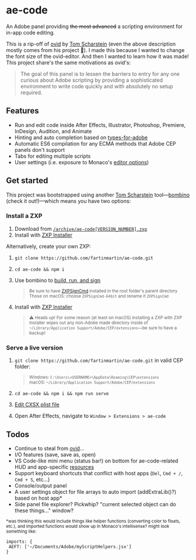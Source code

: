 # ae-code

An Adobe panel providing ~~the most advanced~~ a scripting environment for in-app code editing.

This is a rip-off of [ovid](https://github.com/Inventsable/ovid-editor) by [Tom Scharstein](https://github.com/Inventsable) (even the above description mostly comes from his project 😬). I made this because I wanted to change the font size of the ovid-editor. And then I wanted to learn how it was made! This project share's the same motivations as ovid's:

> The goal of this panel is to lessen the barriers to entry for any one curious about Adobe scripting by providing a sophisticated environment to write code quickly and with absolutely no setup required.

## Features

- Run and edit code inside After Effects, Illustrator, Photoshop, Premiere, InDesign, Audition, and Animate
- Hinting and auto completion based on [types-for-adobe](https://github.com/pravdomil/types-for-adobe)
- Automatic ES6 compilation for any ECMA methods that Adobe CEP panels don't support
- Tabs for editing multiple scripts
- User settings (i.e. exposure to Monaco's [editor options](https://microsoft.github.io/monaco-editor/api/interfaces/monaco.editor.ieditoroptions.html)) 

## Get started

This project was bootstrapped using another [Tom Scharstein](https://github.com/Inventsable) tool—[bombino](https://github.com/Inventsable/bombino) (check it out!)—which means you have two options:

### Install a ZXP

1. Download from [`/archive/ae-code[VERSION_NUMBER].zxp`](https://github.com/fartinmartin/ae-code/tree/master/archive)
2. Install with [ZXP Installer](https://aescripts.com/learn/zxp-installer/)

Alternatively, create your own ZXP:

1. `git clone https://github.com/fartinmartin/ae-code.git`
2. `cd ae-code && npm i`
3. Use bombino to [build, run, and sign](https://github.com/Inventsable/bombino-commands#usage)

   > <sup>Be sure to have [ZXPSignCmd](https://github.com/Adobe-CEP/CEP-Resources/tree/master/ZXPSignCmd) installed in the root folder's parent directory<br/>Those on macOS: choose `ZXPSignCmd-64bit` and rename it `ZXPSignCmd`</sup>

4. Install with [ZXP Installer](https://aescripts.com/learn/zxp-installer/)

   > <sup>⚠️ Heads up! For some reason (at least on macOS) installing a ZXP with ZXP Installer wipes out any non-Adobe made directory inside of `~/Library⁩/Application Support/Adobe/⁨CEP⁩/extensions`—be sure to have a backup!</sup>

### Serve a live version

1. `git clone https://github.com/fartinmartin/ae-code.git` in valid CEP folder:

   > <sup>Windows: `C:\Users\<USERNAME>\AppData\Roaming\CEP\extensions` <br/>macOS: `~/Library⁩/Application Support/Adobe/⁨CEP⁩/extensions`</sup>

2. `cd ae-code && npm i && npm run serve`
3. [Edit CXSX plist file](https://github.com/Adobe-CEP/CEP-Resources/blob/master/CEP_10.x/Documentation/CEP%2010.0%20HTML%20Extension%20Cookbook.md#debugging-unsigned-extensions)
4. Open After Effects, navigate to `Window > Extensions > ae-code`

## Todos

- Continue to steal from [ovid](https://github.com/Inventsable/ovid-editor)...
- I/O features (save, save as, open)
- VS Code-like mini menu (status bar!) on bottom for ae-code-related HUD and app-specific [resources](https://github.com/Inventsable/ovid-editor/blob/master/src/components/editor/drawer.vue#L37)
- Support keyboard shortcuts that conflict with host apps (`Del`, `Cmd + /`, `Cmd + S`, etc...)
- Console/output panel
- A user settings object for file arrays to auto import (addExtraLib()?) based on host app\*
- Side panel file explorer? Pickwhip? "current selected object can do these things..." window?

<sup>\*was thinking this would include things like helper functions (converting color to floats, etc.), and imported functions would show up in Monaco's intellisense? might look something like:</sup>

```
imports: {
 AEFT: ['~/Documents/Adobe/⁨myScriptHelpers.jsx']
}
```
